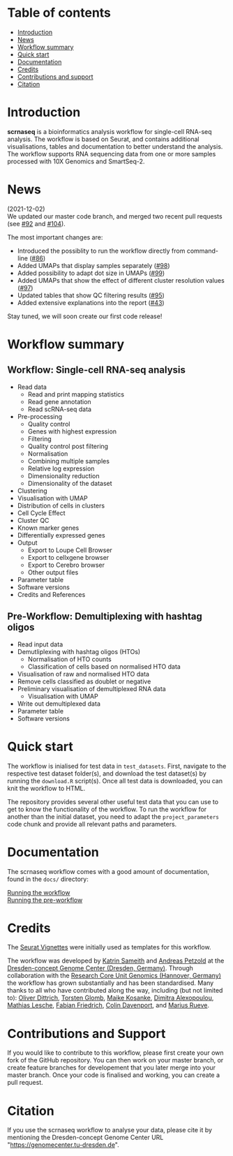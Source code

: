 # Table of contents
* [Introduction](#introduction) 
* [News](#news) 
* [Workflow summary](#workflow_summary)
* [Quick start](#quick_start)
* [Documentation](#documentation)
* [Credits](#credits)
* [Contributions and support](#contributions_and_support)
* [Citation](#citation)

# Introduction
<a name="introduction"/>

**scrnaseq** is a bioinformatics analysis workflow for single-cell RNA-seq analysis. The workflow is based on Seurat, and contains additional visualisations, tables and documentation to better understand the analysis. The workflow supports RNA sequencing data from one or more samples processed with 10X Genomics and SmartSeq-2. 


# News
<a name="news"/>

(2021-12-02)  
We updated our master code branch, and merged two recent pull requests (see [#92](https://github.com/ktrns/scrnaseq/pull/92) and [#104](https://github.com/ktrns/scrnaseq/pull/104)). 

The most important changes are: 

* Introduced the possiblity to run the workflow directly from command-line ([#86](https://github.com/ktrns/scrnaseq/issues/86))
* Added UMAPs that display samples separately ([#98](https://github.com/ktrns/scrnaseq/issues/98))
* Added possibility to adapt dot size in UMAPs ([#99](https://github.com/ktrns/scrnaseq/issues/99))
* Added UMAPs that show the effect of different cluster resolution values ([#97](https://github.com/ktrns/scrnaseq/issues/97))
* Updated tables that show QC filtering results ([#95](https://github.com/ktrns/scrnaseq/issues/95))
* Added extensive explanations into the report ([#43](https://github.com/ktrns/scrnaseq/issues/42))

Stay tuned, we will soon create our first code release! 

# Workflow summary
<a name="workflow_summary"/>


## Workflow: Single-cell RNA-seq analysis 
* Read data
   * Read and print mapping statistics
   * Read gene annotation
   * Read scRNA-seq data
* Pre-processing
   * Quality control
   * Genes with highest expression
   * Filtering
   * Quality control post filtering
   * Normalisation
   * Combining multiple samples
   * Relative log expression
   * Dimensionality reduction
   * Dimensionality of the dataset
* Clustering
* Visualisation with UMAP
* Distribution of cells in clusters
* Cell Cycle Effect
* Cluster QC
* Known marker genes
* Differentially expressed genes
* Output   
   * Export to Loupe Cell Browser
   * Export to cellxgene browser
   * Export to Cerebro browser
   * Other output files
* Parameter table
* Software versions
* Credits and References


## Pre-Workflow: Demultiplexing with hashtag oligos
* Read input data
* Demutliplexing with hashtag oligos (HTOs)
   * Normalisation of HTO counts
   * Classification of cells based on normalised HTO data
* Visualisation of raw and normalised HTO data
* Remove cells classified as doublet or negative
* Preliminary visualisation of demultiplexed RNA data
   * Visualisation with UMAP
* Write out demultiplexed data
* Parameter table
* Software versions


# Quick start
<a name="quick_start"/>

The workflow is inialised for test data in `test_datasets`. First, navigate to the respective test dataset folder(s), and download the test dataset(s) by running the `download.R` script(s). Once all test data is downloaded, you can knit the workflow to HTML. 

The repository provides several other useful test data that you can use to get to know the functionality of the workflow. To run the workflow for another than the initial dataset, you need to adapt the `project_parameters` code chunk and provide all relevant paths and parameters. 


# Documentation 
<a name="documentation"/>

The scrnaseq workflow comes with a good amount of documentation, found in the `docs/` directory:
 
[Running the workflow](docs/usage_workflow.md)   
[Running the pre-workflow](docs/usage_preworkflow.md)

# Credits
<a name="credits"/>

The [Seurat Vignettes](https://satijalab.org/seurat/vignettes.html) were initially used as templates for this workflow. 

The workflow was developed by [Katrin Sameith](https://github.com/ktrns) and [Andreas Petzold](https://github.com/andpet0101) at the [Dresden-concept Genome Center (Dresden, Germany)](https://genomecenter.tu-dresden.de/about-us). Through collaboration with the [Research Core Unit Genomics (Hannover, Germany)](https://www.mhh.de/genomics) the workflow has grown substantially and has been standardised. Many thanks to all who have contributed along the way, including (but not limited to): [Oliver Dittrich](https://github.com/Oliver-D-B), [Torsten Glomb](https://github.com/tglomb), [Maike Kosanke](https://github.com/kosankem), [Dimitra Alexopoulou](https://github.com/dimialex), [Mathias Lesche](https://github.com/mlesche), [Fabian Friedrich](https://github.com/Colorstorm), [Colin Davenport](https://github.com/colindaven), and [Marius Rueve](https://github.com/mariusrueve).

# Contributions and Support
<a name="contributions_and_support"/>

If you would like to contribute to this workflow, please first create your own fork of the GitHub repository. You can then work on your master branch, or create feature branches for developement that you later merge into your master branch. Once your code is finalised and working, you can create a pull request. 

# Citation
<a name="citation"/>

If you use the scrnaseq workflow to analyse your data, please cite it by mentioning the Dresden-concept Genome Center URL "https://genomecenter.tu-dresden.de". 
